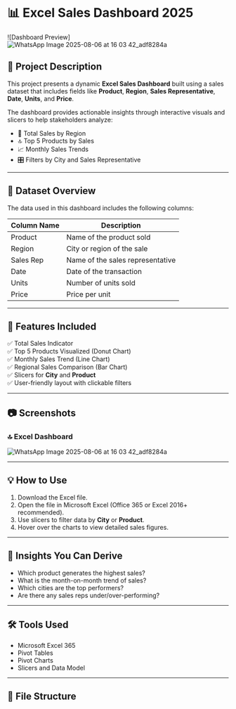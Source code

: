 # 📊 Excel Sales Dashboard 2025

![Dashboard Preview]![WhatsApp Image 2025-08-06 at 16 03 42_adf8284a](https://github.com/user-attachments/assets/2e3807fb-e9a0-4900-9f4e-1a1b54608cea)


## 📝 Project Description

This project presents a dynamic **Excel Sales Dashboard** built using a sales dataset that includes fields like **Product**, **Region**, **Sales Representative**, **Date**, **Units**, and **Price**.

The dashboard provides actionable insights through interactive visuals and slicers to help stakeholders analyze:

- 📍 Total Sales by Region  
- 🔝 Top 5 Products by Sales  
- 📈 Monthly Sales Trends  
- 🎛️ Filters by City and Sales Representative  

---

## 📂 Dataset Overview

The data used in this dashboard includes the following columns:

| Column Name   | Description                       |
|---------------|-----------------------------------|
| Product       | Name of the product sold          |
| Region        | City or region of the sale        |
| Sales Rep     | Name of the sales representative  |
| Date          | Date of the transaction           |
| Units         | Number of units sold              |
| Price         | Price per unit                    |

---

## 📌 Features Included

✅ Total Sales Indicator  
✅ Top 5 Products Visualized (Donut Chart)  
✅ Monthly Sales Trend (Line Chart)  
✅ Regional Sales Comparison (Bar Chart)  
✅ Slicers for **City** and **Product**  
✅ User-friendly layout with clickable filters  

---

## 📷 Screenshots

### 🔝 Excel Dashboard
![WhatsApp Image 2025-08-06 at 16 03 42_adf8284a](https://github.com/user-attachments/assets/74172314-f65c-4f4a-9bb0-96342cecda31)

---

## 💡 How to Use

1. Download the Excel file.
2. Open the file in Microsoft Excel (Office 365 or Excel 2016+ recommended).
3. Use slicers to filter data by **City** or **Product**.
4. Hover over the charts to view detailed sales figures.

---

## 🧠 Insights You Can Derive

- Which product generates the highest sales?
- What is the month-on-month trend of sales?
- Which cities are the top performers?
- Are there any sales reps under/over-performing?

---

## 🛠️ Tools Used

- Microsoft Excel 365  
- Pivot Tables  
- Pivot Charts  
- Slicers and Data Model  

---

## 📎 File Structure


